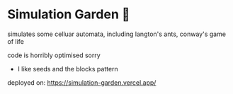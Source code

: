 
# Simulation Garden 🌿


 simulates some celluar automata, including langton's ants, conway's game of life 

 code is horribly optimised sorry

- I like seeds and the blocks pattern


deployed on: https://simulation-garden.vercel.app/
